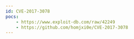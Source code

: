 ```yaml
---
id: CVE-2017-3078
pocs: 
    - https://www.exploit-db.com/raw/42249
    - https://github.com/homjxi0e/CVE-2017-3078
---
```

